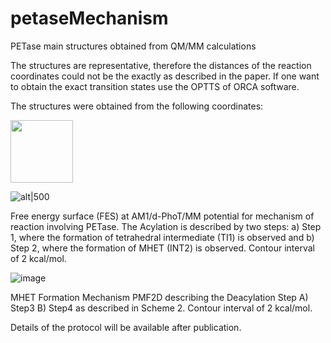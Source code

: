 # petaseMechanism
PETase main structures obtained from QM/MM calculations

The structures are representative, therefore the distances of the reaction coordinates could not be the exactly as described in the paper. If one want to obtain the exact transition states use the OPTTS of ORCA software.

The structures were obtained from the following coordinates:

<img src="[https://github.com/albertomds/petaseMechanism/assets/37826818/7a53b854-ce56-4efa-889a-cb2d621d856a" width="100">

![alt|500](https://github.com/albertomds/petaseMechanism/assets/37826818/9ec0f1bb-ac88-416a-b600-fc12ba303b43)

Free energy surface (FES) at AM1/d-PhoT/MM potential for mechanism of reaction involving PETase. The Acylation is described by two steps: a) Step 1, where the formation of tetrahedral intermediate (TI1) is observed and b) Step 2, where the formation of MHET (INT2) is observed. Contour interval of 2 kcal/mol.

![image](https://github.com/albertomds/petaseMechanism/assets/37826818/9ec0f1bb-ac88-416a-b600-fc12ba303b43)

MHET Formation Mechanism PMF2D describing the Deacylation Step A) Step3 B) Step4 as described in Scheme 2. Contour interval of 2 kcal/mol.

Details of the protocol will be available after publication.

